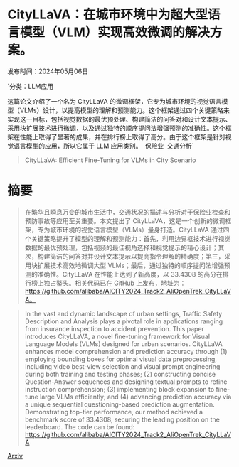 # CityLLaVA：在城市环境中为超大型语言模型（VLM）实现高效微调的解决方案。

发布时间：2024年05月06日

`分类：LLM应用

这篇论文介绍了一个名为 CityLLaVA 的微调框架，它专为城市环境的视觉语言模型（VLMs）设计，以提高模型的理解和预测能力。这个框架通过四个关键策略来实现这一目标，包括视觉数据的最优预处理、构建简洁的问答对和设计文本提示、采用块扩展技术进行微调，以及通过独特的顺序提问法增强预测的准确性。这个框架在性能上取得了显著的成果，并在排行榜上取得了高分。由于这个框架是针对视觉语言模型的应用，所以它属于 LLM 应用类别。` `保险业` `交通分析`

> CityLLaVA: Efficient Fine-Tuning for VLMs in City Scenario

# 摘要

> 在繁华且瞬息万变的城市生活中，交通状况的描述与分析对于保险业检查和预防事故等应用至关重要。本文提出了 CityLLaVA，这是一个创新的微调框架，专为城市环境的视觉语言模型（VLMs）量身打造。CityLLaVA 通过四个关键策略提升了模型的理解和预测能力：首先，利用边界框技术进行视觉数据的最优预处理，包括视频的最佳视角选择和视觉提示的精心设计；其次，构建简洁的问答对并设计文本提示以提高指令理解的精确度；第三，采用块扩展技术高效地微调大型 VLMs；最后，通过独特的顺序提问法增强预测的准确性。CityLLaVA 在性能上达到了新高度，以 33.4308 的高分在排行榜上独占鳌头。相关代码已在 GitHub 上发布，地址为：https://github.com/alibaba/AICITY2024_Track2_AliOpenTrek_CityLLaVA。

> In the vast and dynamic landscape of urban settings, Traffic Safety Description and Analysis plays a pivotal role in applications ranging from insurance inspection to accident prevention. This paper introduces CityLLaVA, a novel fine-tuning framework for Visual Language Models (VLMs) designed for urban scenarios. CityLLaVA enhances model comprehension and prediction accuracy through (1) employing bounding boxes for optimal visual data preprocessing, including video best-view selection and visual prompt engineering during both training and testing phases; (2) constructing concise Question-Answer sequences and designing textual prompts to refine instruction comprehension; (3) implementing block expansion to fine-tune large VLMs efficiently; and (4) advancing prediction accuracy via a unique sequential questioning-based prediction augmentation. Demonstrating top-tier performance, our method achieved a benchmark score of 33.4308, securing the leading position on the leaderboard. The code can be found: https://github.com/alibaba/AICITY2024_Track2_AliOpenTrek_CityLLaVA

[Arxiv](https://arxiv.org/abs/2405.03194)